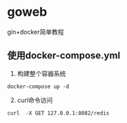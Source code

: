 # goweb
 gin+docker简单教程

## 使用docker-compose.yml
1. 构建整个容器系统
```shell
docker-compose up -d
```
2. curl命令访问
```shell
curl  -X GET 127.0.0.1:8082/redis
```